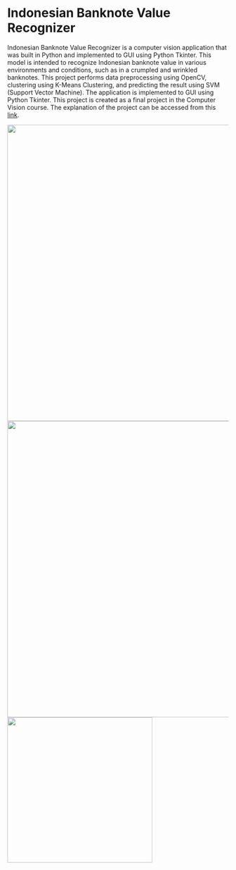 # Indonesian Banknote Value Recognizer
Indonesian Banknote Value Recognizer is a computer vision application that was built in Python and implemented to GUI using Python Tkinter. This model is intended to recognize Indonesian banknote value in various environments and conditions, such as in a crumpled and wrinkled banknotes. This project performs data preprocessing using OpenCV, clustering using K-Means Clustering, and predicting the result using SVM (Support Vector Machine). The application is implemented to GUI using Python Tkinter. This project is created as a final project in the Computer Vision course. The explanation of the project can be accessed from this [link](https://nadyatyandra.notion.site/Indonesian-Banknote-Value-Recognizer-c926c692eae843e080c65bb59d9a826f).

<img width="673" src="https://user-images.githubusercontent.com/84224607/221841097-0ac4bb64-4fdc-450a-9e1e-1d4681a4289d.jpg">
<img width="673" src="https://user-images.githubusercontent.com/84224607/221841164-4eafd000-1255-4267-a513-2965cd76bad8.jpg">
<img width="330" src="https://user-images.githubusercontent.com/84224607/221841343-d45b47c8-5733-45e9-9f5f-415498e88acf.jpg">
